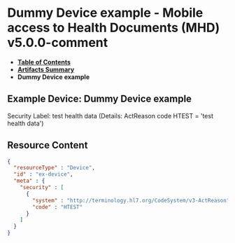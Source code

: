 # Dummy Device example - Mobile access to Health Documents (MHD) v5.0.0-comment

* [**Table of Contents**](toc.md)
* [**Artifacts Summary**](artifacts.md)
* **Dummy Device example**

## Example Device: Dummy Device example

Security Label: test health data (Details: ActReason code HTEST = 'test health data')



## Resource Content

```json
{
  "resourceType" : "Device",
  "id" : "ex-device",
  "meta" : {
    "security" : [
      {
        "system" : "http://terminology.hl7.org/CodeSystem/v3-ActReason",
        "code" : "HTEST"
      }
    ]
  }
}

```
